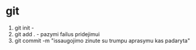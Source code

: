 # git

1. git init -
2. git add . - pazymi failus pridejimui
3. git commit -m "issaugojimo zinute su trumpu aprasymu kas padaryta"